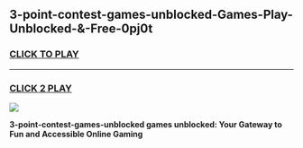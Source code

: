 
## 3-point-contest-games-unblocked-Games-Play-Unblocked-&-Free-0pj0t
<h3>
<a href="https://premium76.site?title=3-point-contest-games-unblocked&ref=24A">CLICK TO PLAY</a></h3>
<hr>

<h3>
<a href="https://premium76.site?title=3-point-contest-games-unblocked&ref=24A">CLICK 2 PLAY</a>
  
</h3>

<a href="https://premium76.site?title=3-point-contest-games-unblocked&ref=24A"><img src="https://clearcache.store/games.png"></a>


**3-point-contest-games-unblocked games unblocked: Your Gateway to Fun and Accessible Online Gaming**

